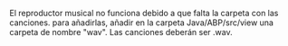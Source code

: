 El reproductor musical no funciona debido a que falta la carpeta con las canciones. para añadirlas, añadir en la carpeta Java/ABP/src/view una carpeta de nombre "wav". Las canciones deberán ser .wav.
